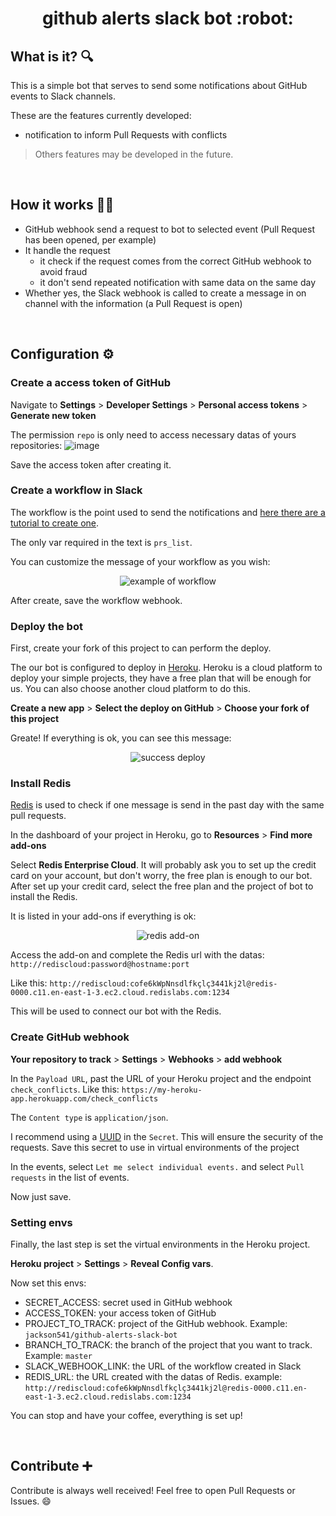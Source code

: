 <h1 align='center' >github alerts slack bot :robot: </h1>


## What is it? :mag: 
This is a simple bot that serves to send some notifications about GitHub events to Slack channels.

These are the features currently developed:
- notification to inform Pull Requests with conflicts

> Others features may be developed in the future.

<br>

## How it works :factory_worker: 
- GitHub webhook send a request to bot to selected event (Pull Request has been opened, per example)
- It handle the request
  - it check if the request comes from the correct GitHub webhook to avoid fraud
  - it don't send repeated notification with same data on the same day
- Whether yes, the Slack webhook is called to create a message in on channel with the information (a Pull Request is open) 

<br>

## Configuration :gear:
### Create a access token of GitHub
Navigate to **Settings** > **Developer Settings** > **Personal access tokens** > **Generate new token**

The permission `repo` is only need to access necessary datas of yours repositories:
![image](https://user-images.githubusercontent.com/40877357/149664862-d9247ea9-17d3-4f70-8dbc-7b936cd05be7.png)

Save the access token after creating it.

### Create a workflow in Slack
The workflow is the point used to send the notifications and [here there are a tutorial to create one](https://slack.com/help/articles/360035692513-Guide-to-Workflow-Builder).

The only var required in the text is `prs_list`.

You can customize the message of your workflow as you wish:

<div align='center'>
  <img src='https://user-images.githubusercontent.com/40877357/149665467-b376fc4b-c090-49ef-ba81-d0f3546d6fa7.png' alt='example of workflow'>
</div>

After create, save the workflow webhook.

### Deploy the bot
First, create your fork of this project to can perform the deploy.

The our bot is configured to deploy in [Heroku](https://www.heroku.com/). 
Heroku is a cloud platform to deploy your simple projects, they have a free plan that will be enough for us.
You can also choose another cloud platform to do this.

**Create a new app** > **Select the deploy on GitHub** > **Choose your fork of this project**

Greate! If everything is ok, you can see this message:

<div align='center'>
  <img src='https://user-images.githubusercontent.com/40877357/149665992-a61d9617-3c3e-44f4-bbdf-68e3efb011b1.png' alt='success deploy'>
</div>

### Install Redis
[Redis](https://redis.io/) is used to check if one message is send in the past day with the same pull requests.

In the dashboard of your project in Heroku, go to **Resources** > **Find more add-ons**

Select **Redis Enterprise Cloud**. It will probably ask you to set up the credit card on your account, but don't worry, the free plan is enough to our bot.
After set up your credit card, select the free plan and the project of bot to install the Redis.

It is listed in your add-ons if everything is ok:

<div align='center'>
  <img src='https://user-images.githubusercontent.com/40877357/149666456-0bcc557f-825f-4c4f-bf08-2c1680e89fed.png' alt='redis add-on'>
</div>

Access the add-on and complete the Redis url with the datas: `http://rediscloud:password@hostname:port`

Like this:
`http://rediscloud:cofe6kWpNnsdlfkçlç3441kj2l@redis-0000.c11.en-east-1-3.ec2.cloud.redislabs.com:1234`

This will be used to connect our bot with the Redis.

### Create GitHub webhook
**Your repository to track** > **Settings** > **Webhooks** > **add webhook**

In the `Payload URL`, past the URL of your Heroku project and the endpoint `check_conflicts`. Like this: `https://my-heroku-app.herokuapp.com/check_conflicts`

The `Content type` is `application/json`.

I recommend using a [UUID](https://www.uuidgenerator.net/) in the `Secret`. This will ensure the security of the requests. 
Save this secret to use in virtual environments of the project

In the events, select `Let me select individual events.` and select `Pull requests` in the list of events.

Now just save.

### Setting envs
Finally, the last step is set the virtual environments in the Heroku project.

**Heroku project** > **Settings** > **Reveal Config vars**.

Now set this envs:
- SECRET_ACCESS: secret used in GitHub webhook
- ACCESS_TOKEN: your access token of GitHub
- PROJECT_TO_TRACK: project of the GitHub webhook. Example: `jackson541/github-alerts-slack-bot`
- BRANCH_TO_TRACK: the branch of the project that you want to track. Example: `master`
- SLACK_WEBHOOK_LINK: the URL of the workflow created in Slack
- REDIS_URL: the URL created with the datas of Redis. example: `http://rediscloud:cofe6kWpNnsdlfkçlç3441kj2l@redis-0000.c11.en-east-1-3.ec2.cloud.redislabs.com:1234`

You can stop and have your coffee, everything is set up!

<br>

## Contribute :heavy_plus_sign: 
Contribute is always well received! Feel free to open Pull Requests or Issues. :smile: 



